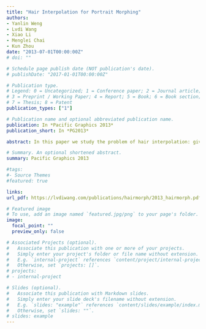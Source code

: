 ```yaml
---
title: "Hair Interpolation for Portrait Morphing"
authors:
- Yanlin Weng
- Lvdi Wang
- Xiao Li
- Menglei Chai
- Kun Zhou
date: "2013-07-01T00:00:00Z"
# doi: ""

# Schedule page publish date (NOT publication's date).
# publishDate: "2017-01-01T00:00:00Z"

# Publication type.
# Legend: 0 = Uncategorized; 1 = Conference paper; 2 = Journal article;
# 3 = Preprint / Working Paper; 4 = Report; 5 = Book; 6 = Book section;
# 7 = Thesis; 8 = Patent
publication_types: ["1"]

# Publication name and optional abbreviated publication name.
publication: In *Pacific Graphics 2013*
publication_short: In *PG2013*

abstract: In this paper we study the problem of hair interpolation: given two 3D hair models, we want to generate a sequence of intermediate hair models that transform from one input to another both smoothly and aesthetically pleasing. We propose an automatic method that efficiently calculates a many-to-many strand correspondence between two or more given hair models, taking into account the multi-scale clustering structure of hair. Experiments demonstrate that hair interpolation can be used for producing more vivid portrait morphing effects and enabling a novel example-based hair styling methodology, where a user can interactively create new hairstyles by continuously exploring a "style space" spanning multiple input hair models.

# Summary. An optional shortened abstract.
summary: Pacific Graphics 2013

#tags:
#- Source Themes
#featured: true

links:
url_pdf: https://lvdiwang.com/publications/hairmorph/2013_hairmorph.pdf

# Featured image
# To use, add an image named `featured.jpg/png` to your page's folder. 
image:
  focal_point: ""
  preview_only: false

# Associated Projects (optional).
#   Associate this publication with one or more of your projects.
#   Simply enter your project's folder or file name without extension.
#   E.g. `internal-project` references `content/project/internal-project/index.md`.
#   Otherwise, set `projects: []`.
# projects:
# - internal-project

# Slides (optional).
#   Associate this publication with Markdown slides.
#   Simply enter your slide deck's filename without extension.
#   E.g. `slides: "example"` references `content/slides/example/index.md`.
#   Otherwise, set `slides: ""`.
# slides: example
---
```

<!-- 
{{% alert note %}}
Click the *Cite* button above to demo the feature to enable visitors to import publication metadata into their reference management software.
{{% /alert %}}

{{% alert note %}}
Click the *Slides* button above to demo Academic's Markdown slides feature.
{{% /alert %}} -->

<!-- Supplementary notes can be added here, including [code and math](https://sourcethemes.com/academic/docs/writing-markdown-latex/). -->

